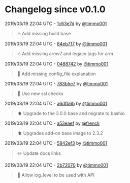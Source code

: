 # Changelog since v0.1.0

2019/03/19 22:04 UTC - [1c63e7d](https://github.com/hassio-addons/addon-home-panel/commit/1c63e7dc6d87e318643338f4f7be6ce98bb83a0b) by [@timmo001](https://github.com/timmo001)
> :fire: Add missing build base 

2019/03/19 22:04 UTC - [84eb717](https://github.com/hassio-addons/addon-home-panel/commit/84eb717068489db0e2acf99f52c34d82639a78f0) by [@timmo001](https://github.com/timmo001)
> :fire: Add missing armv7 and legacy tags for arm 

2019/03/19 22:04 UTC - [0488742](https://github.com/hassio-addons/addon-home-panel/commit/04887428945243582005aac9a5084149e0ae4f12) by [@timmo001](https://github.com/timmo001)
> :hammer: Add missing config_file explanation 

2019/03/19 22:04 UTC - [783b5e7](https://github.com/hassio-addons/addon-home-panel/commit/783b5e7d9fcf4c2144b2639c48606e89ab689a0e) by [@timmo001](https://github.com/timmo001)
> :hammer: Use new ssl checks 

2019/03/19 22:04 UTC - [a6dfb6b](https://github.com/hassio-addons/addon-home-panel/commit/a6dfb6b2313702dcd018264373836060efe37069) by [@timmo001](https://github.com/timmo001)
> :arrow_up: Upgrade to the 3.0.0 base and migrate to bashio 

2019/03/19 22:04 UTC - [a53eaef](https://github.com/hassio-addons/addon-home-panel/commit/a53eaef465856cf67c079e9a3f1c246cb339aabc) by [@frenck](https://github.com/frenck)
> :arrow_up: Upgrades add-on base image to 2.3.2 

2019/03/19 22:04 UTC - [5842ef3](https://github.com/hassio-addons/addon-home-panel/commit/5842ef35a9c04d86f74d3fccc3fd73cf24bc6ce4) by [@timmo001](https://github.com/timmo001)
> :pencil2: Update docs links 

2019/03/19 22:04 UTC - [2b72070](https://github.com/hassio-addons/addon-home-panel/commit/2b7207084e75bb4e075db8402b8e98fad112d478) by [@timmo001](https://github.com/timmo001)
> :hammer: Allow log_level to be used with API 

